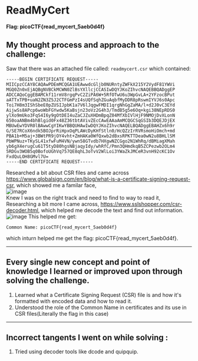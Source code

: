 # ReadMyCert
**Flag: picoCTF{read_mycert_5aeb0d4f}**
## My thought process and approach to the challenge:
Saw that there was an attached file called: `readmycert.csr` which contained:
```
-----BEGIN CERTIFICATE REQUEST-----
MIICpzCCAY8CAQAwPDEmMCQGA1UEAwwdcGljb0NURntyZWFkX215Y2VydF81YWVi
MGQ0Zn0xEjAQBgNVBCkMCWN0ZlBsYXllcjCCASIwDQYJKoZIhvcNAQEBBQADggEP
ADCCAQoCggEBAMCkf11rmV8rgqPvC2ZiPA6W+5RfOTwU6u3WpGvLA+2YFzocBPut
aATTxTPB+uaN2ZN3Z5J2CTFGmPzI4sUQfSqhZGuAqbfMyDDR8pRswmIYVJ6s0Apc
Toi7H8m3IShSbeE0pZUSIJpbK1a7V6lJqgwFMDI1qrgNhGgZaMA/l+d2J0vC3EYd
AijwSs8APcp6woWbFGYwdw5KaBsjn23oVz2G4h3/TmdB5g5e6Oq+kgi38NEpRDS0
ylXo9mUko3FqS4I6y9gOtDEI4uZaCJZuXHDmBpqZ04MfXbIVlHjF9NMOjDvXLonN
650oaANBm4bhBlgid0Fx48Z36tbtAVivZEcCAwEAAaAmMCQGCSqGSIb3DQEJDjEX
MBUwEwYDVR0lBAwwCgYIKwYBBQUHAwIwDQYJKoZIhvcNAQELBQADggEBAHZx6h9r
G/SE7RCoX6ndk5BOJprRiHpxOqPLAWcDyKHfStln0/HcQZzIrRVRsmoHiOmch+md
PBA1b+M5aj+3BWtPR9jOY4vht+ZmHAKa0WfQxwb2dBxsRPKTTDea0wN2u8BHLlSM
PbWPNuz+TKySL41xfwFuM4VN/ywn58GTvdb7HXgwNZCGgo2N1WhRq/dBMiagXMah
yb6gX4erugCu61T5tyD80hgsNBjaqyIdy/whRfC/Pmn3QHmdkqB5ZCPezwb2OLm4
5RDGv3WOB5q0BofoUGhVq757QE8qhL3oTvV2WlLoi3YWaZkJMCeR3vnH92cKC1Ov
FxdQuLOH8GMvl7U=
-----END CERTIFICATE REQUEST-----

```
Researched a bit about CSR files and came across https://www.globalsign.com/en/blog/what-is-a-certificate-signing-request-csr, which showed me a familar face,         
![image](https://github.com/user-attachments/assets/0a1fc5c2-44c1-4534-b7c4-d6e0e9870afa)         
Knew I was on the right track and need to find to way to read it, Researching a bit more I came across, https://www.sslshopper.com/csr-decoder.html, which helped me decode the text and find out information.           
![image](https://github.com/user-attachments/assets/ffb5b14b-998c-494e-ad92-488c48f88231)
This helped me get:
```
Common Name: picoCTF{read_mycert_5aeb0d4f}
```
which inturn helped me get the flag: picoCTF{read_mycert_5aeb0d4f}.

---

## Every single new concept and point of knowledge I learned or improved upon through solving the challenge.
1. Learned what a Certificate Signing Request (CSR) file is and how it's formatted with encoded data and how to read it.
2. Understood the role of the Common Name in certificates and its use in CSR files(Literally the flag in this case) 
---

##  Incorrect tangents I went on while solving :
1. Tried using decoder tools like dcode and quipquip.

